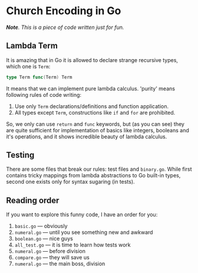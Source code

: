 # Church Encoding in Go

***Note**. This is a piece of code written just for fun.*

## Lambda Term

It is amazing that in Go it is allowed to declare strange
recursive types, which one is `Term`:
```go
type Term func(Term) Term
```
It means that we can implement pure lambda calculus. 'purity'
means following rules of code writing:
1. Use only `Term` declarations/definitions and function application.
2. All types except `Term`, constructions like `if` and `for` are prohibited.

So, we only can use `return` and `func` keywords, but
(as you can see) they are quite sufficient for implementation
of basics like integers, booleans and it's operations, and it
shows incredible beauty of lambda calculus.

## Testing

There are some files that break our rules: test files and `binary.go`.
While first contains tricky mappings from lambda abstractions to Go
built-in types, second one exists only for syntax sugaring (in tests).

## Reading order

If you want to explore this funny code, I have an order for you:
1. `basic.go` — obviously
2. `numeral.go` — until you see something new and awkward
3. `boolean.go` — nice guys
4. `all_test.go` — it is time to learn how tests work
5. `numeral.go` — before division
6. `compare.go` — they will save us
7. `numeral.go` — the main boss, division
